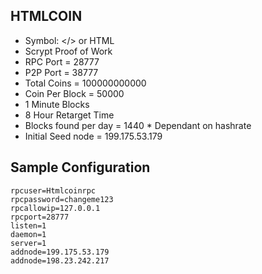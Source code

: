 
HTMLCOIN
-------------
+ Symbol: </> or HTML
+ Scrypt Proof of Work
+ RPC Port = 28777
+ P2P Port = 38777
+ Total Coins = 100000000000
+ Coin Per Block = 50000
+ 1 Minute Blocks
+ 8 Hour Retarget Time
+ Blocks found per day = 1440 * Dependant on hashrate
+ Initial Seed node = 199.175.53.179 

Sample Configuration
------------
    rpcuser=Htmlcoinrpc
    rpcpassword=changeme123
    rpcallowip=127.0.0.1
    rpcport=28777
    listen=1
    daemon=1
    server=1
    addnode=199.175.53.179 
    addnode=198.23.242.217
